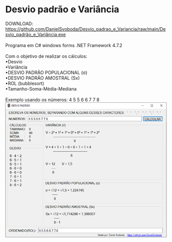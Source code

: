 # Desvio padrão e Variância
DOWNLOAD: https://github.com/DanielSvoboda/Desvio_padrao_e_Variancia/raw/main/Desvio_padrão_e_Variância.exe
<br><br>
Programa em C# windows forms .NET Framework 4.7.2
<br><br>
Com o objetivo de realizar os cálculos:
<br>
  •Desvio
  <br>
  •Variância
  <br>
  •DESVIO PADRÃO POPULACIONAL (σ)
  <br>
  •DESVIO PADRÃO AMOSTRAL (Sx)
  <br>
  •ROL (bubblesort)
  <br>
  •Tamanho-Soma-Média-Mediana
  <br><br>
Exemplo usando os números: 4 5 5 6 6 7 7 8
<br>
<img width="600" alt="portfolio_view" src="https://raw.githubusercontent.com/DanielSvoboda/Desvio_padrao_e_Variancia/main/Exemplo.png">